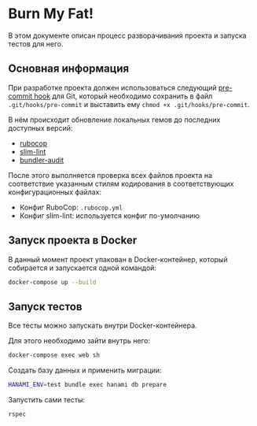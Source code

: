 # Burn My Fat!

В этом документе описан процесс разворачивания проекта и запуска тестов для него.

## Основная информация

При разработке проекта должен использоваться следующий
[pre-commit hook](https://gist.github.com/gruz0/7484f6cbc0f92112d75abd6eda117546) для Git,
который необходимо сохранить в файл `.git/hooks/pre-commit` и выставить ему `chmod +x .git/hooks/pre-commit`.

В нём происходит обновление локальных гемов до последних доступных версий:

* [rubocop](https://github.com/rubocop-hq/rubocop)
* [slim-lint](https://github.com/sds/slim-lint)
* [bundler-audit](https://github.com/rubysec/bundler-audit)

После этого выполняется проверка всех файлов проекта на соответствие указанным стилям кодирования
в соответствующих конфигурационных файлах:

* Конфиг RuboCop: `.rubocop.yml`
* Конфиг slim-lint: используется конфиг по-умолчанию

## Запуск проекта в Docker

В данный момент проект упакован в Docker-контейнер, который собирается и запускается одной командой:

```bash
docker-compose up --build
```

## Запуск тестов

Все тесты можно запускать внутри Docker-контейнера.

Для этого необходимо зайти внутрь него:

```bash
docker-compose exec web sh
```

Создать базу данных и применить миграции:

```bash
HANAMI_ENV=test bundle exec hanami db prepare
```

Запустить сами тесты:

```bash
rspec
```
